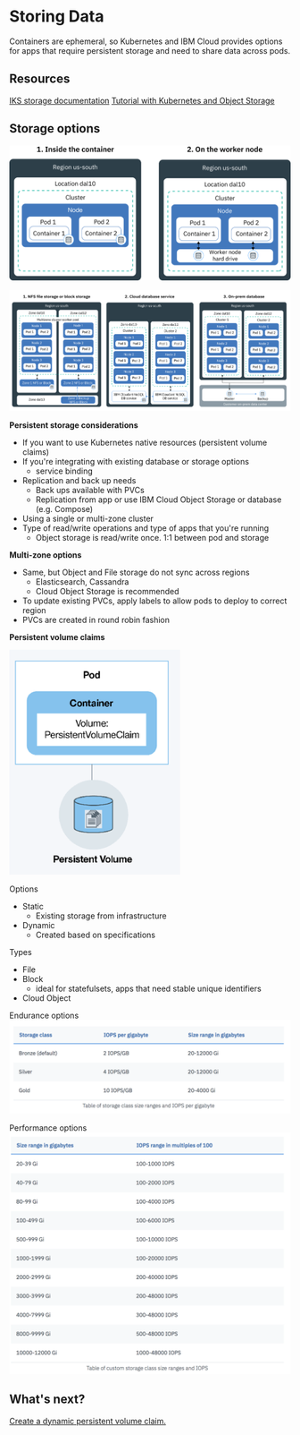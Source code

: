 # Storing Data

Containers are ephemeral, so Kubernetes and IBM Cloud provides options for apps that require persistent storage and need to share data across pods.

## Resources
[IKS storage documentation](https://console.bluemix.net/docs/containers/cs_storage.html#storage)
[Tutorial with Kubernetes and Object Storage](https://console.bluemix.net/docs/tutorials/pub-sub-object-storage.html#asynchronous-data-processing-using-object-storage-and-pub-sub-messaging)

## Storage options

![Image of container filesystem volumes](images/cs_storage_nonpersistent.png)

![Image of persistent storage options](images/cs_storage_mz-ha.png)

**Persistent storage considerations**
- If you want to use Kubernetes native resources (persistent volume claims)
- If you're integrating with existing database or storage options
  - service binding
- Replication and back up needs
  - Back ups available with PVCs
  - Replication from app or use IBM Cloud Object Storage or database (e.g. Compose)
- Using a single or multi-zone cluster
- Type of read/write operations and type of apps that you're running
  - Object storage is read/write once. 1:1 between pod and storage

**Multi-zone options**
- Same, but Object and File storage do not sync across regions
    - Elasticsearch, Cassandra
    - Cloud Object Storage is recommended
- To update existing PVCs, apply labels to allow pods to deploy to correct region
- PVCs are created in round robin fashion

**Persistent volume claims**

![persistent storage](images/Picture1.png)

Options
- Static
  - Existing storage from infrastructure
- Dynamic
  - Created based on specifications

Types
- File
- Block
  - ideal for statefulsets, apps that need stable unique identifiers 
- Cloud Object

Endurance options
![Endurance options](images/endurance.png)

Performance options
![Performance options](images/performance.png)

## What's next?

[Create a dynamic persistent volume claim.](workshop.md)
